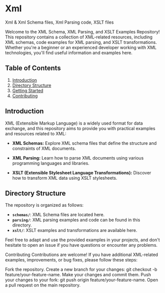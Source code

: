 # Xml
 Xml & Xml Schema files, Xml Parsing code, XSLT files
 

 
 Welcome to the XML Schema, XML Parsing, and XSLT Examples Repository! This repository contains a collection of XML-related resources, including XML schemas, code examples for XML parsing, and XSLT transformations. Whether you're a beginner or an experienced developer working with XML technologies, you'll find useful information and examples here.

## Table of Contents

1. [Introduction](#introduction)
2. [Directory Structure](#directory-structure)
3. [Getting Started](#getting-started)
4. [Contributing](#contributing)

## Introduction

XML (Extensible Markup Language) is a widely used format for data exchange, and this repository aims to provide you with practical examples and resources related to XML:

- **XML Schemas:** Explore XML schema files that define the structure and constraints of XML documents.

- **XML Parsing:** Learn how to parse XML documents using various programming languages and libraries.

- **XSLT (Extensible Stylesheet Language Transformations):** Discover how to transform XML data using XSLT stylesheets.

## Directory Structure

The repository is organized as follows:

- **`schemas/`**: XML Schema files are located here.
- **`parsing/`**: XML parsing examples and code can be found in this directory.
- **`xslt/`**: XSLT examples and transformations are available here.

Feel free to adapt and use the provided examples in your projects, and don't hesitate to open an issue if you have questions or encounter any problems.

Contributing
Contributions are welcome! If you have additional XML-related examples, improvements, or bug fixes, please follow these steps:

Fork the repository.
Create a new branch for your changes: git checkout -b feature/your-feature-name.
Make your changes and commit them.
Push your changes to your fork: git push origin feature/your-feature-name.
Open a pull request on the main repository.
